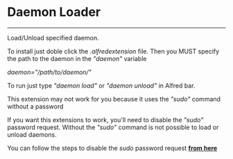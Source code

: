 Daemon Loader
=================

***
Load/Unload specified daemon. 

To install just doble click the *.alfredextension* file.
Then you MUST specify the path to the daemon in the *"daemon"* variable 

*daemon="/path/to/daemon/"*

To run just type *"daemon load"* or *"daemon unload"* in Alfred bar.

This extension may not work for you because it uses the *"sudo"* command without a password

If you want this extensions to work, you'll need to disable the *"sudo"* password request. Without the *"sudo"* command is not possible to load or unload daemons. 

You can follow the steps to disable the *sudo* password request **[from here][macworld]**


[macworld]: http://hints.macworld.com/article.php?story=20021202054815892 "LINK"